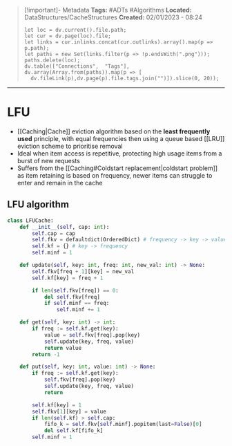 > [!important]- Metadata
> **Tags:** #ADTs #Algorithms 
> **Located:** DataStructures/CacheStructures
> **Created:** 02/01/2023 - 08:24
> ```dataviewjs
>let loc = dv.current().file.path;
>let cur = dv.page(loc).file;
>let links = cur.inlinks.concat(cur.outlinks).array().map(p => p.path);
>let paths = new Set(links.filter(p => !p.endsWith(".png")));
>paths.delete(loc);
>dv.table(["Connections",  "Tags"], dv.array(Array.from(paths)).map(p => [
>   dv.fileLink(p),dv.page(p).file.tags.join("")]).slice(0, 20));
> ```

___
# LFU
- [[Caching|Cache]] eviction algorithm based on the **least frequently used** principle, with equal frequencies then using a queue based [[LRU]] eviction scheme to prioritise removal 
- Ideal when item access is repetitive, protecting high usage items from a burst of new requests
- Suffers from the [[Caching#Coldstart replacement|coldstart problem]] as item retaining is based on frequency, newer items can struggle to enter and remain in the cache 

## LFU algorithm 
```python
class LFUCache:
    def __init__(self, cap: int):
        self.cap = cap
        self.fkv = defaultdict(OrderedDict) # frequency -> key -> value
        self.kf = {} # key -> frequency
        self.minf = 1

    def update(self, key: int, freq: int, new_val: int) -> None:
        self.fkv[freq + 1][key] = new_val
        self.kf[key] = freq + 1

        if len(self.fkv[freq]) == 0:
            del self.fkv[freq]
            if self.minf == freq:
                self.minf += 1

    def get(self, key: int) -> int:
        if freq := self.kf.get(key):
            value = self.fkv[freq].pop(key)
            self.update(key, freq, value)
            return value
        return -1

    def put(self, key: int, value: int) -> None:
        if freq := self.kf.get(key):
            self.fkv[freq].pop(key)
            self.update(key, freq, value)
            return

        self.kf[key] = 1
        self.fkv[1][key] = value
        if len(self.kf) > self.cap:
            fifo_k = self.fkv[self.minf].popitem(last=False)[0]
            del self.kf[fifo_k]
        self.minf = 1
```


